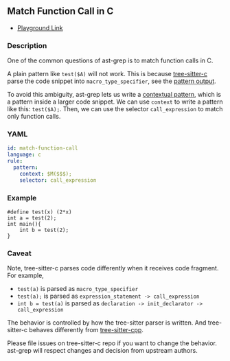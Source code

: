 ## Match Function Call in C

* [Playground Link](/playground.html#eyJtb2RlIjoiQ29uZmlnIiwibGFuZyI6ImMiLCJxdWVyeSI6InRlc3QoJCQkKSIsInJld3JpdGUiOiIiLCJjb25maWciOiJydWxlOlxuICBwYXR0ZXJuOiBcbiAgICBjb250ZXh0OiAkTSgkJCQpO1xuICAgIHNlbGVjdG9yOiBjYWxsX2V4cHJlc3Npb24iLCJzb3VyY2UiOiIjZGVmaW5lIHRlc3QoeCkgKDIqeClcbmludCBhID0gdGVzdCgyKTtcbmludCBtYWluKCl7XG4gICAgaW50IGIgPSB0ZXN0KDIpO1xufSJ9)

### Description

One of the common questions of ast-grep is to match function calls in C.

A plain pattern like `test($A)` will not work. This is because [tree-sitter-c](https://github.com/tree-sitter/tree-sitter-c)
parse the code snippet into `macro_type_specifier`, see the [pattern output](https://ast-grep.github.io/playground.html#eyJtb2RlIjoiUGF0Y2giLCJsYW5nIjoiYyIsInF1ZXJ5IjoidGVzdCgkJCQpIiwicmV3cml0ZSI6IiIsImNvbmZpZyI6InJ1bGU6XG4gIHBhdHRlcm46IFxuICAgIGNvbnRleHQ6ICRNKCQkJCk7XG4gICAgc2VsZWN0b3I6IGNhbGxfZXhwcmVzc2lvbiIsInNvdXJjZSI6IiNkZWZpbmUgdGVzdCh4KSAoMip4KVxuaW50IGEgPSB0ZXN0KDIpO1xuaW50IG1haW4oKXtcbiAgICBpbnQgYiA9IHRlc3QoMik7XG59In0=).

To avoid this ambiguity, ast-grep lets us write a [contextual pattern](/guide/rule-config/atomic-rule.html#pattern), which is a pattern inside a larger code snippet.
We can use `context` to write a pattern like this: `test($A);`. Then, we can use the selector `call_expression` to match only function calls.

### YAML

```yaml
id: match-function-call
language: c
rule:
  pattern:
    context: $M($$$);
    selector: call_expression
```

### Example

<!-- highlight matched code in curly-brace {lineNum} -->
```c{2,4}
#define test(x) (2*x)
int a = test(2);
int main(){
    int b = test(2);
}
```

### Caveat

Note, tree-sitter-c parses code differently when it receives code fragment. For example,

* `test(a)` is parsed as `macro_type_specifier`
* `test(a);` is parsed as `expression_statement -> call_expression`
* `int b = test(a)` is parsed as `declaration -> init_declarator -> call_expression`

The behavior is controlled by how the tree-sitter parser is written. And tree-sitter-c behaves differently from [tree-sitter-cpp](https://github.com/tree-sitter/tree-sitter-cpp).

Please file issues on tree-sitter-c repo if you want to change the behavior. ast-grep will respect changes and decision from upstream authors.
